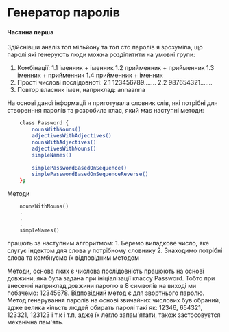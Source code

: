 # Генератор паролів

#### Частина перша

Здійснівши аналіз топ мільйону та топ сто паролів я зрозуміла, що паролі які генерують люди можна розділитити на умовні групи:
1. Комбінації:
    1.1 іменник + іменник
    1.2 прийменник + прийменник
    1.3 іменник + прийменник
    1.4 прийменник + іменник
2. Прості числові послідовноті:
    2.1 123456789.......
    2.2 987654321.......
3. Повтор власник імен, наприклад: annaanna

На основі даної інформації я приготувала словник слів, які потрібні для створенння паролів та розробила клас, який має наступні методи:

```sh
    class Password {
        nounsWithNouns()
        adjectivesWithAdjectives()
        nounsWithAdjectives()
        adjectivesWithNouns()
        simpleNames()
    
        simplePasswordBasedOnSequence()
        simplePasswordBasedOnSequenceReverse()
    };
```
Методи 

```
    nounsWithNouns()
    .
    .
    .
    simpleNames()
```
працють за наступним алгоритмом:
    1. Беремо випадкове число, яке слугує індектом для слова у потрібному словнику
    2. Знаходимо потрібні слова та комбнуємо їх відповідним методом

Методи, основа яких є числова послідовність працюють на основі довжини, яка була задана при ініціалізації классу Password. Тобто при внесенні наприклад довжини паролю в 8 символів на виході ми побачемо: 12345678. Відповідний метод є для звортнього паролю. Метод генерування паролів на основі звичайних числових був обраний, адже велика кільсть людей обирать паролі такі як: 12346, 654321, 123321, 123123 і т.к і т.п, адже їх легло запам'ятати, також застосовуєтся механічна пам'ять.
